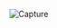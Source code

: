 
![Capture](https://user-images.githubusercontent.com/33928040/84061760-252fa480-a9dc-11ea-97a3-8fb0268ebd40.JPG)
